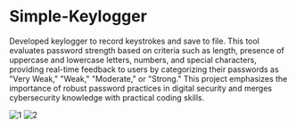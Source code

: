 # Simple-Keylogger
Developed keylogger to record keystrokes and save to file.
This tool evaluates password strength based on criteria such as length, presence of uppercase and lowercase letters, numbers, and special characters, providing real-time feedback to users by categorizing their passwords as "Very Weak," "Weak," "Moderate," or "Strong." This project emphasizes the importance of robust password practices in digital security and merges cybersecurity knowledge with practical coding skills. 


![1](https://github.com/Willborn6969/Implement-Caesar-Cipher/assets/142813401/54a1af7e-ddb5-47aa-bd6f-071951f3db49)
![2](https://github.com/Willborn6969/Implement-Caesar-Cipher/assets/142813401/7f17f42a-e851-45af-b5ef-62557f7d4ec1)

